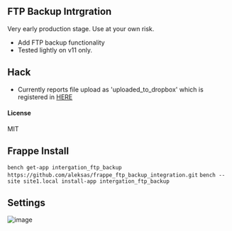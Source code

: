 ## FTP Backup Intrgration

Very early production stage. Use at your own risk.

- Add FTP backup functionality
- Tested lightly  on v11 only.


## Hack

- Currently reports file upload as 'uploaded_to_dropbox' which is registered in [HERE](https://github.com/frappe/frappe/blob/version-11/frappe/core/doctype/file/file.json#L701)

#### License

MIT

## Frappe Install
`bench get-app intergation_ftp_backup https://github.com/aleksas/frappe_ftp_backup_integration.git`
`bench --site site1.local install-app intergation_ftp_backup`

## Settings 

![image](https://user-images.githubusercontent.com/594470/68489590-161f2300-0250-11ea-9376-09100aac07e1.png)
